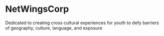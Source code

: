 # NetWingsCorp
Dedicated to creating cross cultural experiences for youth to defy barriers of geography, culture, language, and exposure
